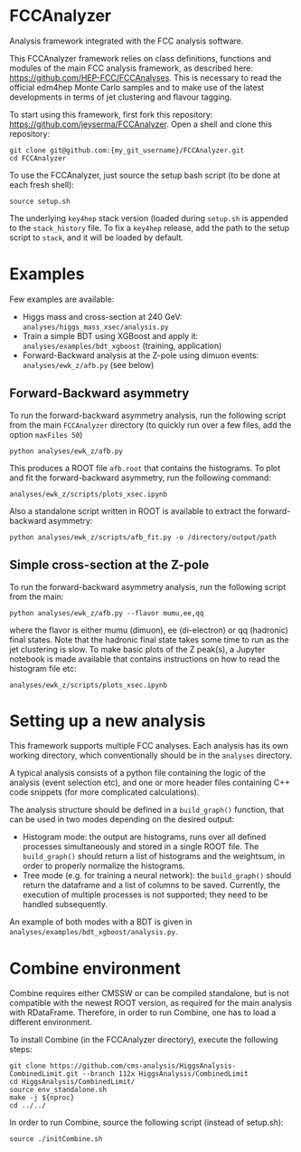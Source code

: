 # FCCAnalyzer
Analysis framework integrated with the FCC analysis software.

This FCCAnalyzer framework relies on class definitions, functions and modules of the main FCC analysis framework, as described here: https://github.com/HEP-FCC/FCCAnalyses. This is necessary to read the official edm4hep Monte Carlo samples and to make use of the latest developments in terms of jet clustering and flavour tagging.

To start using this framework, first fork this repository: https://github.com/jeyserma/FCCAnalyzer. Open a shell and clone this repository:


```shell
git clone git@github.com:{my_git_username}/FCCAnalyzer.git
cd FCCAnalyzer
```

To use the FCCAnalyzer, just source the setup bash script (to be done at each fresh shell):

```shell
source setup.sh
```

The underlying `key4hep` stack version (loaded during `setup.sh` is appended to the `stack_history` file. To fix a `key4hep` release, add the path to the setup script to `stack`, and it will be loaded by default.

# Examples

Few examples are available:

- Higgs mass and cross-section at 240 GeV: `analyses/higgs_mass_xsec/analysis.py`
- Train a simple BDT using XGBoost and apply it: `analyses/examples/bdt_xgboost` (training, application)
- Forward-Backward analysis at the Z-pole using dimuon events: `analyses/ewk_z/afb.py` (see below)

## Forward-Backward asymmetry
To run the forward-backward asymmetry analysis, run the following script from the main `FCCAnalyzer` directory (to quickly run over a few files, add the option `maxFiles 50`)

```shell
python analyses/ewk_z/afb.py
```



This produces a ROOT file `afb.root` that contains the histograms. To plot and fit the forward-backward asymmetry, run the following command:

```shell
analyses/ewk_z/scripts/plots_xsec.ipynb
```

Also a standalone script written in ROOT is available to extract the forward-backward asymmetry:

```shell
python analyses/ewk_z/scripts/afb_fit.py -o /directory/output/path
```

## Simple cross-section at the Z-pole
To run the forward-backward asymmetry analysis, run the following script from the main:

```shell
python analyses/ewk_z/afb.py --flavor mumu,ee,qq
```

where the flavor is either mumu (dimuon), ee (di-electron) or qq (hadronic) final states. Note that the hadronic final state takes some time to run as the jet clustering is slow. To make basic plots of the Z peak(s), a Jupyter notebook is made available that contains instructions on how to read the histogram file etc:

```shell
analyses/ewk_z/scripts/plots_xsec.ipynb
```


# Setting up a new analysis
This framework supports multiple FCC analyses. Each analysis has its own working directory, which conventionally should be in the `analyses` directory.

A typical analysis consists of a python file containing the logic of the analysis (event selection etc), and one or more header files containing C++ code snippets (for more complicated calculations).

The analysis structure should be defined in a `build_graph()` function, that can be used in two modes depending on the desired output:

- Histogram mode: the output are histograms, runs over all defined processes simultaneously and stored in a single ROOT file. The `build_graph()` should return a list of histograms and the weightsum, in order to properly normalize the histograms.
- Tree mode (e.g. for training a neural network): the `build_graph()` should return the dataframe and a list of columns to be saved. Currently, the execution of multiple processes is not supported; they need to be handled subsequently.

An example of both modes with a BDT is given in `analyses/examples/bdt_xgboost/analysis.py`.

# Combine environment
Combine requires either CMSSW or can be compiled standalone, but is not compatible with the newest ROOT version, as required for the main analysis with RDataFrame. Therefore, in order to run Combine, one has to load a different environment.

To install Combine (in the FCCAnalyzer directory), execute the following steps:

```shell
git clone https://github.com/cms-analysis/HiggsAnalysis-CombinedLimit.git --branch 112x HiggsAnalysis/CombinedLimit
cd HiggsAnalysis/CombinedLimit/
source env_standalone.sh
make -j ${nproc}
cd ../../
```

In order to run Combine, source the following script (instead of setup.sh):

```shell
source ./initCombine.sh
```